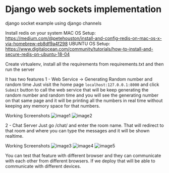 # Django web sockets implementation
django socket example using django channels


Install redis on your system
MAC OS Setup: https://medium.com/@petehouston/install-and-config-redis-on-mac-os-x-via-homebrew-eb8df9a4f298
UBUNTU OS Setup: https://www.digitalocean.com/community/tutorials/how-to-install-and-secure-redis-on-ubuntu-18-04

Create virtualenv, install all the requirements from requirements.txt and then run the server


It has two features
1 - Web Service -> Generating Random number and random time
Just visit the home page `localhost:127.0.0.1:8000` and click `Submit` button to call the web service that will be keep generating the random number and random time and you will see the generating number on that same page and it will be printing  all the numbers in real time without keeping any memory space for that numbers.

Working Screenshots
![image1](https://i.ibb.co/HKhTrz0/Screenshot-2020-05-31-at-02-23-44.png)
![image2](https://i.ibb.co/cXx6XzP/Screenshot-2020-05-31-at-02-23-54.png)

2 - Chat Server
Just go /chat/ and enter the room name. That will redirect to that room and where you can type the messages and it will be shown realtime.

Working Screenshots
![image3](https://i.ibb.co/pWnKk77/Screenshot-2020-05-31-at-02-30-54.png)
![image4](https://i.ibb.co/zRRBHVn/Screenshot-2020-05-31-at-02-32-55.png)
![image5](https://i.ibb.co/zRRBHVn/Screenshot-2020-05-31-at-02-32-55.png)

You can test that feature with different browser and they can communicate with each other from different browsers. If we deploy that will be able to communicate with different devices.
